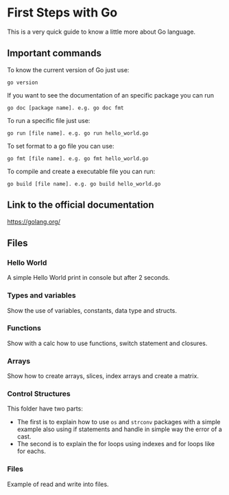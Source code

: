# First Steps with Go
This is a very quick guide to know a little more about Go language.

## Important commands
To know the current version of Go just use:
```
go version
```

If you want to see the documentation of an specific package you can run
```
go doc [package name]. e.g. go doc fmt
```

To run a specific file just use:
```
go run [file name]. e.g. go run hello_world.go
```

To set format to a go file you can use:
```
go fmt [file name]. e.g. go fmt hello_world.go
```

To compile and create a executable file you can run:
```
go build [file name]. e.g. go build hello_world.go
```

## Link to the official documentation
https://golang.org/

## Files
### Hello World
A simple Hello World print in console but after 2 seconds.

### Types and variables
Show the use of variables, constants, data type and structs.

### Functions
Show with a calc how to use functions, switch statement and closures.

### Arrays
Show how to create arrays, slices, index arrays and create a matrix.

### Control Structures
This folder have two parts: 

- The first is to explain how to use `os` and `strconv` packages with a simple example also using if statements and handle in simple way the error of a cast.
- The second is to explain the for loops using indexes and for loops like for eachs.

### Files
Example of read and write into files.

